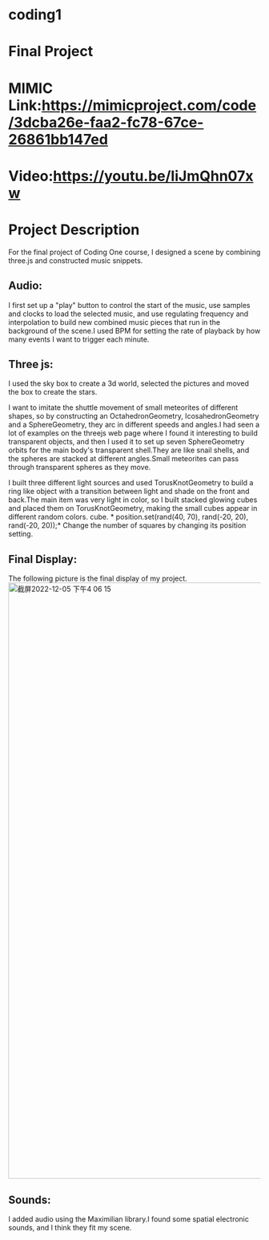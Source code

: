 
# coding1
# Final Project
# MIMIC Link:https://mimicproject.com/code/3dcba26e-faa2-fc78-67ce-26861bb147ed
# Video:https://youtu.be/IiJmQhn07xw
# Project Description
For the final project of Coding One course, I designed a scene by combining three.js and constructed music snippets.
## Audio:


I first set up a "play" button to control the start of the music, use samples and clocks to load the selected music, and use regulating frequency and interpolation to build new combined music pieces that run in the background of the scene.I used BPM  for setting the rate of playback by how many events I want to trigger each minute.
## Three js:
I used the sky box to create a 3d world, selected the pictures and moved the box to create the stars.

I want to imitate the shuttle movement of small meteorites of different shapes, so by constructing an OctahedronGeometry, IcosahedronGeometry and a SphereGeometry, they arc in different speeds and angles.I had seen a lot of examples on the threejs web page where I found it interesting to build transparent objects, and then I used it to set up seven SphereGeometry orbits for the main body's transparent shell.They are like snail shells, and the spheres are stacked at different angles.Small meteorites can pass through transparent spheres as they move.

I built three different light sources and used TorusKnotGeometry to build a ring like object with a transition between light and shade on the front and back.The main item was very light in color, so I built stacked glowing cubes and placed them on TorusKnotGeometry, making the small cubes appear in different random colors. cube. * position.set(rand(40, 70), rand(-20, 20), rand(-20, 20));*  Change the number of squares by changing its position setting.

## Final Display:
The following picture is the final display of my project.
<img width="1189" alt="截屏2022-12-05 下午4 06 15" src="https://user-images.githubusercontent.com/119873931/205689935-51ff0951-9b5c-422b-9e76-6a26227ef5d4.png">
## Sounds:
I added audio using the Maximilian library.I found some spatial electronic sounds, and I think they fit my scene.
